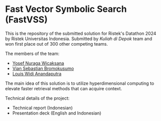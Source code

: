 # Fast Vector Symbolic Search (FastVSS)

This is the repository of the submitted solution for Ristek's Datathon 2024 by Ristek Universitas Indonesia. Submitted by _Kuliah di Depok_ team and won first place out of 300 other competing teams. 

The members of the team:
- <a href='https://www.linkedin.com/in/yosefnw/'> Yosef Nuraga Wicaksana</a>
- <a href='https://www.linkedin.com/in/viansebastianbromokusumo/'>Vian Sebastian Bromokusumo</a>
- <a href ='https://www.linkedin.com/in/louis-widi-anandaputra-90008815a/'>Louis Widi Anandaputra</a>

The main idea of this solution is to utilize hyperdimensional computing to elevate faster retrieval methods that can acquire context. 

Technical details of the project:
- Technical report (Indonesian)
- Presentation deck (English and Indonesian)
